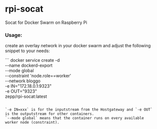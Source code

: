 # rpi-socat
Socat for Docker Swarm on Raspberry Pi

<h3>Usage:</h3>

create an overlay network in your docker swarm and adjust the following snippet to your needs:

´´´
docker service create -d \
--name dockerd-export \
--mode global \
--constraint 'node.role==worker' \
--network bloggo \
-e IN="172.18.0.1:9323" \
-e OUT="9323" \
zepp/rpi-socat:latest
```

`-e IN=xxx` is for the inputstream from the Hostgateway and `-e OUT` is the outputstream for other containers.
`--mode global` means that the container runs on every available worker node (constraint).
